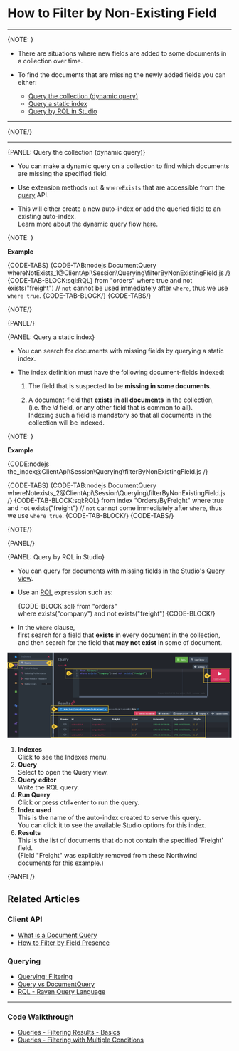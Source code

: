 ﻿# How to Filter by Non-Existing Field  

---

{NOTE: }

* There are situations where new fields are added to some documents in a collection over time.  

* To find the documents that are missing the newly added fields you can either:  
    * [Query the collection (dynamic query)](../../../client-api/session/querying/how-to-filter-by-non-existing-field#query-the-collection-(dynamic-query))  
    * [Query a static index](../../../client-api/session/querying/how-to-filter-by-non-existing-field#query-a-static-index)  
    * [Query by RQL in Studio](../../../client-api/session/querying/how-to-filter-by-non-existing-field#query-by-rql-in-studio)  

----

{NOTE/}

---

{PANEL: Query the collection (dynamic query)}

* You can make a dynamic query on a collection to find which documents are missing the specified field.

* Use extension methods `not` & `whereExists` that are accessible from the [query](../../../client-api/session/querying/how-to-query) API.

* This will either create a new auto-index or add the queried field to an existing auto-index.  
  Learn more about the dynamic query flow [here](../../../client-api/session/querying/how-to-query#dynamicQuery).

{NOTE: }

__Example__

{CODE-TABS}
{CODE-TAB:nodejs:DocumentQuery whereNotExists_1@ClientApi\Session\Querying\filterByNonExistingField.js /}
{CODE-TAB-BLOCK:sql:RQL}
from "orders"
where true and not exists("freight")
// `not` cannot be used immediately after `where`, thus we use `where true`.
{CODE-TAB-BLOCK/}
{CODE-TABS/}

{NOTE/}

{PANEL/}

{PANEL: Query a static index}

* You can search for documents with missing fields by querying a static index.  

* The index definition must have the following document-fields indexed:

    1. The field that is suspected to be __missing in some documents__.  
  
    2. A document-field that __exists in all documents__ in the collection,  
       (i.e. the _id_ field, or any other field that is common to all).  
       Indexing such a field is mandatory so that all documents in the collection will be indexed.

{NOTE: }

__Example__

{CODE:nodejs the_index@ClientApi\Session\Querying\filterByNonExistingField.js /}

{CODE-TABS}
{CODE-TAB:nodejs:DocumentQuery whereNotexists_2@ClientApi\Session\Querying\filterByNonExistingField.js /}
{CODE-TAB-BLOCK:sql:RQL}
from index "Orders/ByFreight"
where true and not exists("freight")
// `not` cannot come immediately after `where`, thus we use `where true`.
{CODE-TAB-BLOCK/}
{CODE-TABS/}

{NOTE/}

{PANEL/}

{PANEL: Query by RQL in Studio}

* You can query for documents with missing fields in the Studio's [Query view](../../../studio/database/queries/query-view).

* Use an [RQL](../../../client-api/session/querying/what-is-rql) expression such as:

    {CODE-BLOCK:sql}
from "orders"    
where exists("company") and not exists("freight")
    {CODE-BLOCK/}

* In the `where` clause,  
  first search for a field that __exists__ in every document in the collection,  
  and then search for the field that __may not exist__ in some of document.

![List Documents Without a Specified Field](images/non-existing-field-studio-rql.png "Query for documents that are missing the specified field")

1. **Indexes**  
   Click to see the Indexes menu.
2. **Query**  
   Select to open the Query view.
3. **Query editor**  
   Write the RQL query.
4. **Run Query**  
   Click or press ctrl+enter to run the query.
5. **Index used**  
   This is the name of the auto-index created to serve this query.  
   You can click it to see the available Studio options for this index.  
6. **Results**  
   This is the list of documents that do not contain the specified 'Freight' field.  
   (Field "Freight" was explicitly removed from these Northwind documents for this example.)

{PANEL/}

## Related Articles

### Client API

- [What is a Document Query](../../../client-api/session/querying/document-query/what-is-document-query)
- [How to Filter by Field Presence](../../../client-api/session/querying/how-to-filter-by-field)

### Querying

- [Querying: Filtering](../../../indexes/querying/filtering)
- [Query vs DocumentQuery](../../../client-api/session/querying/document-query/query-vs-document-query)
- [RQL - Raven Query Language](../../../client-api/session/querying/what-is-rql)

---

### Code Walkthrough

- [Queries - Filtering Results - Basics](https://demo.ravendb.net/demos/csharp/queries/filtering-results-basics)
- [Queries - Filtering with Multiple Conditions](https://demo.ravendb.net/demos/csharp/queries/filtering-results-multiple-conditions)
